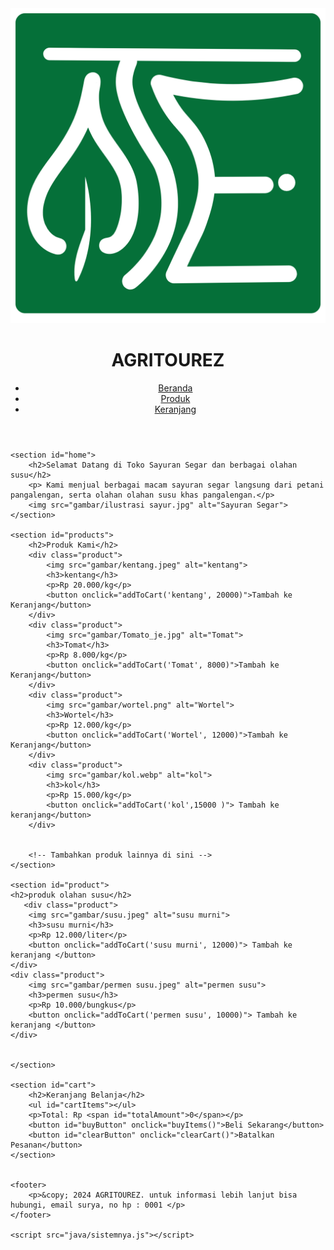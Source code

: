 <html lang="id">
<head>
    <meta charset="UTF-8">
    <meta name="viewport" content="width=device-width, initial-scale=1.0">
    <title> Agritouuurrez </title>
    <link rel="stylesheet" href="css/stylenya.css">
    <link rel="website icon" type="png"
    href="gambar/LOGOOOJ.png">
</head>
<body>
    <header>
        <nav> 
            <img src="gambar/logoo.png" alt="logo">
        </nav>
        <h1>AGRITOUREZ</h1>
        <nav>
            <ul>
                <li><a href="#home">Beranda</a></li>
                <li><a href="#products">Produk</a></li>
                <li><a href="#cart">Keranjang</a></li>
            </ul>
        </nav>
    </header>

    <section id="home">
        <h2>Selamat Datang di Toko Sayuran Segar dan berbagai olahan susu</h2>
        <p> Kami menjual berbagai macam sayuran segar langsung dari petani pangalengan, serta olahan olahan susu khas pangalengan.</p>
        <img src="gambar/ilustrasi sayur.jpg" alt="Sayuran Segar">
    </section>

    <section id="products">
        <h2>Produk Kami</h2>
        <div class="product">
            <img src="gambar/kentang.jpeg" alt="kentang">
            <h3>kentang</h3>
            <p>Rp 20.000/kg</p>
            <button onclick="addToCart('kentang', 20000)">Tambah ke Keranjang</button>
        </div>
        <div class="product">
            <img src="gambar/Tomato_je.jpg" alt="Tomat">
            <h3>Tomat</h3>
            <p>Rp 8.000/kg</p>
            <button onclick="addToCart('Tomat', 8000)">Tambah ke Keranjang</button>
        </div>
        <div class="product">
            <img src="gambar/wortel.png" alt="Wortel">
            <h3>Wortel</h3>
            <p>Rp 12.000/kg</p>
            <button onclick="addToCart('Wortel', 12000)">Tambah ke Keranjang</button>
        </div>
        <div class="product">
            <img src="gambar/kol.webp" alt="kol">
            <h3>kol</h3>
            <p>Rp 15.000/kg</p>
            <button onclick="addToCart('kol',15000 )"> Tambah ke keranjang</button> 
        </div>

    
        <!-- Tambahkan produk lainnya di sini -->
    </section>

    <section id="product">
    <h2>produk olahan susu</h2>
       <div class="product">
        <img src="gambar/susu.jpeg" alt="susu murni">
        <h3>susu murni</h3>
        <p>Rp 12.000/liter</p>
        <button onclick="addToCart('susu murni', 12000)"> Tambah ke keranjang </button>
    </div>
    <div class="product">
        <img src="gambar/permen susu.jpeg" alt="permen susu">
        <h3>permen susu</h3>
        <p>Rp 10.000/bungkus</p>
        <button onclick="addToCart('permen susu', 10000)"> Tambah ke keranjang </button>
    </div>


    </section>

    <section id="cart">
        <h2>Keranjang Belanja</h2>
        <ul id="cartItems"></ul>
        <p>Total: Rp <span id="totalAmount">0</span></p>
        <button id="buyButton" onclick="buyItems()">Beli Sekarang</button>
        <button id="clearButton" onclick="clearCart()">Batalkan Pesanan</button>
    </section>

    
    <footer>
        <p>&copy; 2024 AGRITOUREZ. untuk informasi lebih lanjut bisa hubungi, email surya, no hp : 0001 </p>
    </footer>

    <script src="java/sistemnya.js"></script>
</body>
</html>
